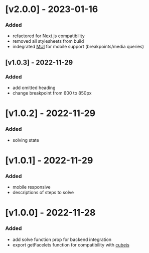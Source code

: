 # [v2.0.0] - 2023-01-16

### Added

- refactored for Next.js compatibility
- removed all stylesheets from build
- indegrated [MUI](https://mui.com) for mobile support (breakpoints/media queries)

## [v1.0.3] - 2022-11-29

### Added

- add omitted heading
- change breakpoint from 600 to 850px

# [v1.0.2] - 2022-11-29

### Added

- solving state

# [v1.0.1] - 2022-11-29

### Added

- mobile responsive
- descriptions of steps to solve

# [v1.0.0] - 2022-11-28

### Added

- add solve function prop for backend integration
- export getFacelets function for compatibility with [cubejs](https://www.npmjs.com/package/cubejs)
